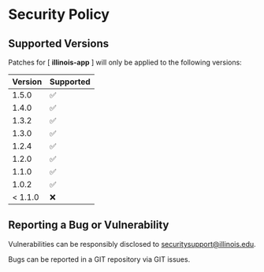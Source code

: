 # Security Policy

## Supported Versions

Patches for [ **illinois-app** ] will only be applied to the following versions:

| Version | Supported |
| ------- | ------------------ |
| 1.5.0 | :white_check_mark: |
| 1.4.0 | :white_check_mark: |
| 1.3.2 | :white_check_mark: |
| 1.3.0 | :white_check_mark: |
| 1.2.4 | :white_check_mark: |
| 1.2.0 | :white_check_mark: |
| 1.1.0 | :white_check_mark: |
| 1.0.2 | :white_check_mark: |
| < 1.1.0 | :x: |

## Reporting a Bug or Vulnerability

Vulnerabilities can be responsibly disclosed to [securitysupport@illinois.edu](mailto:securitysupport@illinois.edu).

Bugs can be reported in a GIT repository via GIT issues.